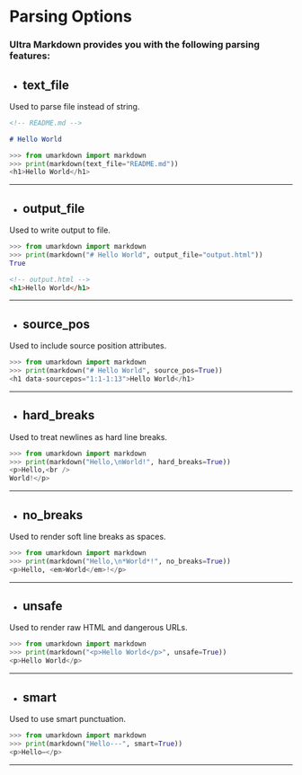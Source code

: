 # Parsing Options

### **Ultra Markdown** provides you with the following parsing features:

- ## **text_file**

Used to parse file instead of string.

```markdown
<!-- README.md -->

# Hello World
```

```python
>>> from umarkdown import markdown
>>> print(markdown(text_file="README.md"))
<h1>Hello World</h1>
```

---

- ## **output_file**

Used to write output to file.

```python
>>> from umarkdown import markdown
>>> print(markdown("# Hello World", output_file="output.html"))
True
```

```html
<!-- output.html -->
<h1>Hello World</h1>
```

---

- ## **source_pos**

Used to include source position attributes.

```python
>>> from umarkdown import markdown
>>> print(markdown("# Hello World", source_pos=True))
<h1 data-sourcepos="1:1-1:13">Hello World</h1>
```

---

- ## **hard_breaks**

Used to treat newlines as hard line breaks.

```python
>>> from umarkdown import markdown
>>> print(markdown("Hello,\nWorld!", hard_breaks=True))
<p>Hello,<br />
World!</p>
```

---

- ## **no_breaks**

Used to render soft line breaks as spaces.

```python
>>> from umarkdown import markdown
>>> print(markdown("Hello,\n*World*!", no_breaks=True))
<p>Hello, <em>World</em>!</p>
```

---

- ## **unsafe**

Used to render raw HTML and dangerous URLs.

```python
>>> from umarkdown import markdown
>>> print(markdown("<p>Hello World</p>", unsafe=True))
<p>Hello World</p>
```

---

- ## **smart**

Used to use smart punctuation.

```python
>>> from umarkdown import markdown
>>> print(markdown("Hello---", smart=True))
<p>Hello—</p>
```

---
